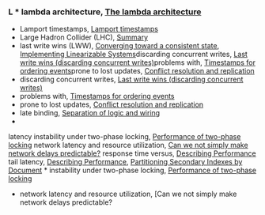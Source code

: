 ### L * lambda architecture, [The lambda architecture](ch12.html#idm140605755923344)
* Lamport timestamps, [Lamport timestamps](ch09.html#idm140605759535168)
* Large Hadron Collider (LHC), [Summary](ch02.html#idm140605779244000)
* last write wins (LWW), [Converging toward a consistent state](ch05.html#idm140605775941280), [Implementing Linearizable Systems](ch09.html#idm140605759868560)discarding concurrent writes, [Last write wins (discarding concurrent writes)](ch05.html#idm140605775586864)problems with, [Timestamps for ordering events](ch08.html#idm140605760723136)prone to lost updates, [Conflict resolution and replication](ch07.html#idm140605761933808)
* discarding concurrent writes, [Last write wins (discarding concurrent writes)](ch05.html#idm140605775586864)
* problems with, [Timestamps for ordering events](ch08.html#idm140605760723136)
* prone to lost updates, [Conflict resolution and replication](ch07.html#idm140605761933808)
* late binding, [Separation of logic and wiring](ch10.html#idm140605758297056)
* 
latency instability under two-phase locking, [Performance of two-phase locking](ch07.html#idm140605761466224)
network latency and resource utilization, [Can we not simply make network delays predictable?](ch08.html#idm140605760888192)
response time versus, [Describing Performance](ch01.html#idm140605785968384)
tail latency, [Describing Performance](ch01.html#idm140605782997984), [Partitioning Secondary Indexes by Document](ch06.html#idm140605775208160) * instability under two-phase locking, [Performance of two-phase locking](ch07.html#idm140605761466224)
* network latency and resource utilization, [Can we not simply make network delays predictable?